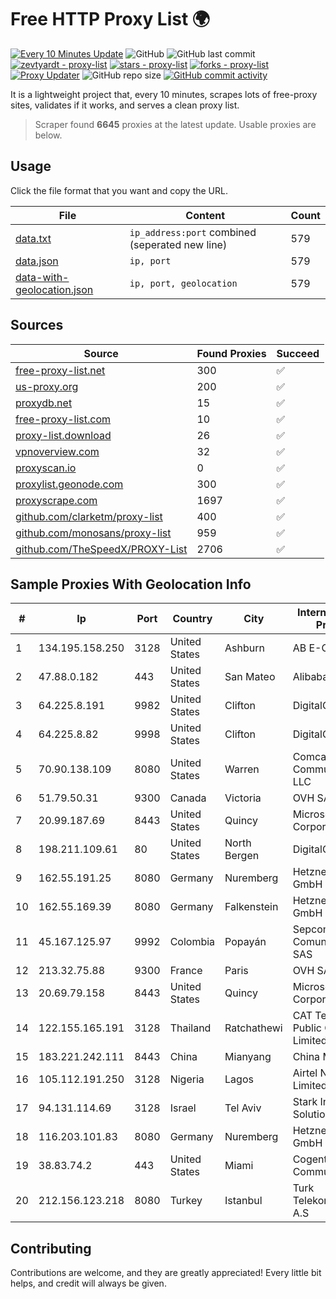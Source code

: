 
# Free HTTP Proxy List 🌍

[![Every 10 Minutes Update](https://github.com/mertguvencli/http-proxy-list/actions/workflows/main.yml/badge.svg?branch=main)](https://github.com/mertguvencli/http-proxy-list/actions/workflows/main.yml)
![GitHub](https://img.shields.io/github/license/mertguvencli/http-proxy-list)
![GitHub last commit](https://img.shields.io/github/last-commit/mertguvencli/http-proxy-list)
[![zevtyardt - proxy-list](https://img.shields.io/static/v1?label=zevtyardt&message=proxy-list&color=blue&logo=github)](https://github.com/zevtyardt/proxy-list "Go to GitHub repo")
[![stars - proxy-list](https://img.shields.io/github/stars/zevtyardt/proxy-list?style=social)](https://github.com/zevtyardt/proxy-list)
[![forks - proxy-list](https://img.shields.io/github/forks/zevtyardt/proxy-list?style=social)](https://github.com/zevtyardt/proxy-list)
[![Proxy Updater](https://github.com/zevtyardt/proxy-list/workflows/Proxy%20Updater/badge.svg)](https://github.com/zevtyardt/proxy-list/actions?query=workflow:"Proxy+Updater")
![GitHub repo size](https://img.shields.io/github/repo-size/zevtyardt/proxy-list)
[![GitHub commit activity](https://img.shields.io/github/commit-activity/m/zevtyardt/proxy-list?logo=commits)](https://github.com/zevtyardt/proxy-list/commits/main)

It is a lightweight project that, every 10 minutes, scrapes lots of free-proxy sites, validates if it works, and serves a clean proxy list.

> Scraper found **6645** proxies at the latest update. Usable proxies are below.

## Usage

Click the file format that you want and copy the URL.

|File|Content|Count|
|----|-------|-----|
|[data.txt](https://raw.githubusercontent.com/mertguvencli/http-proxy-list/main/proxy-list/data.txt)|`ip_address:port` combined (seperated new line)|579|
|[data.json](https://raw.githubusercontent.com/mertguvencli/http-proxy-list/main/proxy-list/data.json)|`ip, port`|579|
|[data-with-geolocation.json](https://raw.githubusercontent.com/mertguvencli/http-proxy-list/main/proxy-list/data-with-geolocation.json)|`ip, port, geolocation`|579|

## Sources

|Source|Found Proxies|Succeed|
|------|-------------|-------|
|[free-proxy-list.net](https://free-proxy-list.net)|300|✅|
|[us-proxy.org](https://www.us-proxy.org)|200|✅|
|[proxydb.net](http://proxydb.net)|15|✅|
|[free-proxy-list.com](https://free-proxy-list.com/?page=&port=&type%5B%5D=http&type%5B%5D=https&up_time=0&search=Search)|10|✅|
|[proxy-list.download](https://www.proxy-list.download/HTTP)|26|✅|
|[vpnoverview.com](https://vpnoverview.com/privacy/anonymous-browsing/free-proxy-servers)|32|✅|
|[proxyscan.io](https://www.proxyscan.io)|0|✅|
|[proxylist.geonode.com](https://proxylist.geonode.com/api/proxy-list?limit=300&page=1&sort_by=lastChecked&sort_type=desc&protocols=http,https)|300|✅|
|[proxyscrape.com](https://api.proxyscrape.com/v2/?request=displayproxies&protocol=http&timeout=10000&country=all&ssl=all&anonymity=all)|1697|✅|
|[github.com/clarketm/proxy-list](https://raw.githubusercontent.com/clarketm/proxy-list/master/proxy-list-raw.txt)|400|✅|
|[github.com/monosans/proxy-list](https://raw.githubusercontent.com/monosans/proxy-list/main/proxies/http.txt)|959|✅|
|[github.com/TheSpeedX/PROXY-List](https://raw.githubusercontent.com/TheSpeedX/PROXY-List/master/http.txt)|2706|✅|


## Sample Proxies With Geolocation Info

|#|Ip|Port|Country|City|Internet Service Provider|
|-|--|----|-------|----|-------------------------|
|1|134.195.158.250|3128|United States|Ashburn|AB E-Commerce|
|2|47.88.0.182|443|United States|San Mateo|Alibaba.com LLC|
|3|64.225.8.191|9982|United States|Clifton|DigitalOcean, LLC|
|4|64.225.8.82|9998|United States|Clifton|DigitalOcean, LLC|
|5|70.90.138.109|8080|United States|Warren|Comcast Cable Communications, LLC|
|6|51.79.50.31|9300|Canada|Victoria|OVH SAS|
|7|20.99.187.69|8443|United States|Quincy|Microsoft Corporation|
|8|198.211.109.61|80|United States|North Bergen|DigitalOcean, LLC|
|9|162.55.191.25|8080|Germany|Nuremberg|Hetzner Online GmbH|
|10|162.55.169.39|8080|Germany|Falkenstein|Hetzner Online GmbH|
|11|45.167.125.97|9992|Colombia|Popayán|Sepcom Comunicaciones SAS|
|12|213.32.75.88|9300|France|Paris|OVH SAS|
|13|20.69.79.158|8443|United States|Quincy|Microsoft Corporation|
|14|122.155.165.191|3128|Thailand|Ratchathewi|CAT Telecom Public Company Limited|
|15|183.221.242.111|8443|China|Mianyang|China Mobile|
|16|105.112.191.250|3128|Nigeria|Lagos|Airtel Networks Limited|
|17|94.131.114.69|3128|Israel|Tel Aviv|Stark Industries Solutions LTD|
|18|116.203.101.83|8080|Germany|Nuremberg|Hetzner Online GmbH|
|19|38.83.74.2|443|United States|Miami|Cogent Communications|
|20|212.156.123.218|8080|Turkey|Istanbul|Turk Telekomunikasyon A.S|



## Contributing

Contributions are welcome, and they are greatly appreciated! Every
little bit helps, and credit will always be given.

